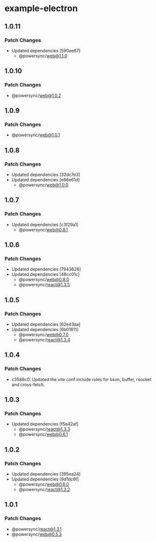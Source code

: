 # example-electron

## 1.0.11

### Patch Changes

- Updated dependencies [590ee67]
  - @powersync/web@1.1.0

## 1.0.10

### Patch Changes

- @powersync/web@1.0.2

## 1.0.9

### Patch Changes

- @powersync/web@1.0.1

## 1.0.8

### Patch Changes

- Updated dependencies [32dc7e3]
- Updated dependencies [e86e61d]
  - @powersync/web@1.0.0

## 1.0.7

### Patch Changes

- Updated dependencies [c3f29a1]
  - @powersync/web@0.8.1

## 1.0.6

### Patch Changes

- Updated dependencies [7943626]
- Updated dependencies [48cc01c]
  - @powersync/web@0.8.0
  - @powersync/react@1.3.5

## 1.0.5

### Patch Changes

- Updated dependencies [62e43aa]
- Updated dependencies [6b01811]
  - @powersync/web@0.7.0
  - @powersync/react@1.3.4

## 1.0.4

### Patch Changes

- c3588c0: Updated the vite conf include rules for bson, buffer, rsocket and cross-fetch.

## 1.0.3

### Patch Changes

- Updated dependencies [f5e42af]
  - @powersync/react@1.3.3
  - @powersync/web@0.6.1

## 1.0.2

### Patch Changes

- Updated dependencies [395ea24]
- Updated dependencies [9d1dc6f]
  - @powersync/web@0.6.0
  - @powersync/react@1.3.2

## 1.0.1

### Patch Changes

- @powersync/react@1.3.1
- @powersync/web@0.5.3
